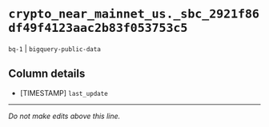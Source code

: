 # `crypto_near_mainnet_us._sbc_2921f86df49f4123aac2b83f053753c5`
`bq-1` | `bigquery-public-data`

## Column details
* [TIMESTAMP] `last_update`

-------------------------------------------------------------------------------
*Do not make edits above this line.*
